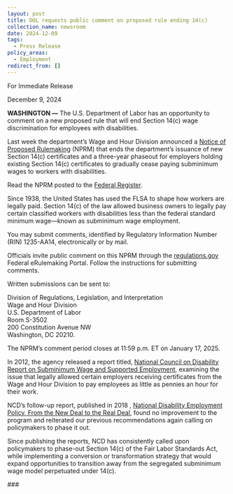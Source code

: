 ```yaml
---
layout: post
title: DOL requests public comment on proposed rule ending 14(c)
collection_name: newsroom
date: 2024-12-09
tags:
  - Press Release
policy_areas:
  - Employment
redirect_from: []
---
```


For Immediate Release

December 9, 2024

**WASHINGTON —** The U.S. Department of Labor has an opportunity to comment on a new proposed rule that will end Section 14(c) wage discrimination for employees with disabilities.

Last week the department’s Wage and Hour Division announced a [Notice of Proposed Rulemaking](https://www.dol.gov/agencies/whd/workers-with-disabilities/nprm-employment-of-workers-with-disabilities-14c) (NPRM) that ends the department’s issuance of new Section 14(c) certificates and a three-year phaseout for employers holding existing Section 14(c) certificates to gradually cease paying subminimum wages to workers with disabilities.

Read the NPRM posted to the [Federal Register](https://www.federalregister.gov/public-inspection/2024-27880/employment-of-workers-with-disabilities-under-section-14c-of-the-fair-labor-standards-act).

Since 1938, the United States has used the FLSA to shape how workers are legally paid. Section 14(c) of the law allowed business owners to legally pay certain classified workers with disabilities less than the federal standard minimum wage—known as subminimum wage employment.

You may submit comments, identified by Regulatory Information Number (RIN) 1235-AA14, electronically or by mail.

Officials invite public comment on this NPRM through the [regulations.gov](https://www.regulations.gov/document/WHD-2024-0001-0001) Federal eRulemaking Portal. Follow the instructions for submitting comments.

Written submissions can be sent to:

Division of Regulations, Legislation, and Interpretation\
Wage and Hour Division\
U.S. Department of Labor\
Room S-3502\
200 Constitution Avenue NW\
Washington, DC 20210.

The NPRM’s comment period closes at 11:59 p.m. ET on January 17, 2025.

In 2012, the agency released a report titled, [National Council on Disability Report on Subminimum Wage and Supported Employment](https://www.ncd.gov/report/national-council-on-disability-report-on-subminimum-wage-and-supported-employment/), examining the issue that legally allowed certain employers receiving certificates from the Wage and Hour Division to pay employees as little as pennies an hour for their work.

NCD’s follow-up report, published in 2018 , [National Disability Employment Policy, From the New Deal to the Real Deal](https://www.ncd.gov/report/national-disability-employment-policy-from-the-new-deal-to-the-real-deal-joining-the-industries-of-the-future/), found no improvement to the program and reiterated our previous recommendations again calling on policymakers to phase it out.

Since publishing the reports, NCD has consistently called upon policymakers to phase-out Section 14(c) of the Fair Labor Standards Act, while implementing a conversion or transformation strategy that would expand opportunities to transition away from the segregated subminimum wage model perpetuated under 14(c).

\###
